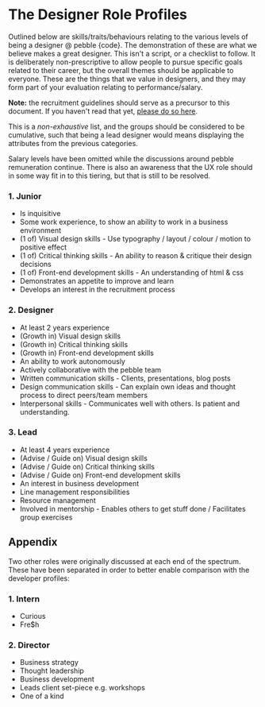# The Designer Role Profiles

Outlined below are skills/traits/behaviours relating to the various levels of being a designer @ pebble {code}. The demonstration of these are what we believe makes a great designer. This isn't a script, or a checklist to follow. It is deliberately non-prescriptive to allow people to pursue specific goals related to their career, but the overall themes should be applicable to everyone. These are the things that we value in designers, and they may form part of your evaluation relating to performance/salary.

**Note:** the recruitment guidelines should serve as a precursor to this document. If you haven't read that yet, [please do so here](https://github.com/pebblecode/pebble-handbook/tree/master/great-people/hiring-great-talent/designer).

This is a *non-exhaustive* list, and the groups should be considered to be cumulative, such that being a lead designer would means displaying the attributes from the previous categories.

Salary levels have been omitted while the discussions around pebble remuneration continue. There is also an awareness that the UX role should in some way fit in to this tiering, but that is still to be resolved.

### 1. Junior

- Is inquisitive
- Some work experience, to show an ability to work in a business environment
- (1 of) Visual design skills - Use typography / layout / colour / motion to positive effect
- (1 of) Critical thinking skills - An ability to reason & critique their design decisions
- (1 of) Front-end development skills - An understanding of html & css
- Demonstrates an appetite to improve and learn
- Develops an interest in the recruitment process


### 2. Designer

- At least 2 years experience
- (Growth in) Visual design skills
- (Growth in) Critical thinking skills
- (Growth in) Front-end development skills
- An ability to work autonomously
- Actively collaborative with the pebble team
- Written communication skills - Clients, presentations, blog posts
- Design communication skills - Can explain own ideas and thought process to direct peers/team members
- Interpersonal skills - Communicates well with others. Is patient and understanding.


### 3. Lead

- At least 4 years experience
- (Advise / Guide on) Visual design skills
- (Advise / Guide on) Critical thinking skills
- (Advise / Guide on) Front-end development skills
- An interest in business development
- Line management responsibilities
- Resource management
- Involved in mentorship - Enables others to get stuff done / Facilitates group exercises


## Appendix

Two other roles were originally discussed at each end of the spectrum. These have been separated in order to better enable comparison with the developer profiles:

### 1. Intern

- Curious
- Fre$h

### 2. Director

- Business strategy
- Thought leadership
- Business development
- Leads client set-piece e.g. workshops
- One of a kind

